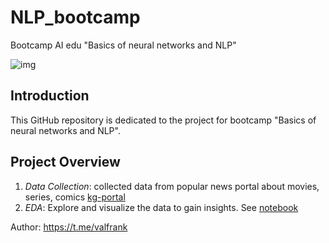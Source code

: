 # NLP_bootcamp
Bootcamp AI edu "Basics of neural networks and NLP"

![img](https://images.pexels.com/photos/17706646/pexels-photo-17706646.jpeg?auto=compress&cs=tinysrgb&w=1260&h=750&dpr=2)

## Introduction

This GitHub repository is dedicated to the project for bootcamp "Basics of neural networks and NLP".

## Project Overview
1. _Data Collection_: collected data from popular news portal about movies, series, comics [kg-portal](https://kg-portal.ru/)
2. _EDA_: Explore and visualize the data to gain insights. See [notebook](https://github.com/valfrank/NLP_bootcamp/blob/main/eda.ipynb)



Author: https://t.me/valfrank


